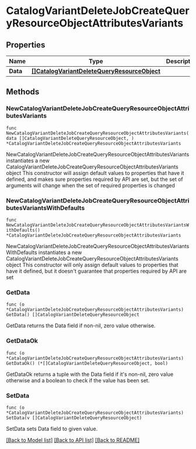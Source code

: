 # CatalogVariantDeleteJobCreateQueryResourceObjectAttributesVariants

## Properties

Name | Type | Description | Notes
------------ | ------------- | ------------- | -------------
**Data** | [**[]CatalogVariantDeleteQueryResourceObject**](CatalogVariantDeleteQueryResourceObject.md) |  | 

## Methods

### NewCatalogVariantDeleteJobCreateQueryResourceObjectAttributesVariants

`func NewCatalogVariantDeleteJobCreateQueryResourceObjectAttributesVariants(data []CatalogVariantDeleteQueryResourceObject, ) *CatalogVariantDeleteJobCreateQueryResourceObjectAttributesVariants`

NewCatalogVariantDeleteJobCreateQueryResourceObjectAttributesVariants instantiates a new CatalogVariantDeleteJobCreateQueryResourceObjectAttributesVariants object
This constructor will assign default values to properties that have it defined,
and makes sure properties required by API are set, but the set of arguments
will change when the set of required properties is changed

### NewCatalogVariantDeleteJobCreateQueryResourceObjectAttributesVariantsWithDefaults

`func NewCatalogVariantDeleteJobCreateQueryResourceObjectAttributesVariantsWithDefaults() *CatalogVariantDeleteJobCreateQueryResourceObjectAttributesVariants`

NewCatalogVariantDeleteJobCreateQueryResourceObjectAttributesVariantsWithDefaults instantiates a new CatalogVariantDeleteJobCreateQueryResourceObjectAttributesVariants object
This constructor will only assign default values to properties that have it defined,
but it doesn't guarantee that properties required by API are set

### GetData

`func (o *CatalogVariantDeleteJobCreateQueryResourceObjectAttributesVariants) GetData() []CatalogVariantDeleteQueryResourceObject`

GetData returns the Data field if non-nil, zero value otherwise.

### GetDataOk

`func (o *CatalogVariantDeleteJobCreateQueryResourceObjectAttributesVariants) GetDataOk() (*[]CatalogVariantDeleteQueryResourceObject, bool)`

GetDataOk returns a tuple with the Data field if it's non-nil, zero value otherwise
and a boolean to check if the value has been set.

### SetData

`func (o *CatalogVariantDeleteJobCreateQueryResourceObjectAttributesVariants) SetData(v []CatalogVariantDeleteQueryResourceObject)`

SetData sets Data field to given value.



[[Back to Model list]](../README.md#documentation-for-models) [[Back to API list]](../README.md#documentation-for-api-endpoints) [[Back to README]](../README.md)


